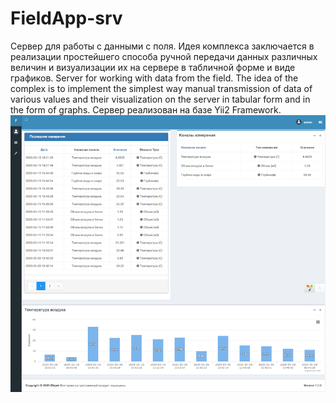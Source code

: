 # FieldApp-srv

Сервер для работы с данными с поля. Идея комплекса заключается в реализации простейшего способа 
ручной передачи данных различных величин и визуализации их на сервере в табличной форме и виде графиков.
Server for working with data from the field. The idea of the complex is to implement the simplest way
manual transmission of data of various values and their visualization on the server in tabular form and in the form of graphs.
Сервер реализован на базе Yii2 Framework.
<img src="images/fieldapp.png" /> 
